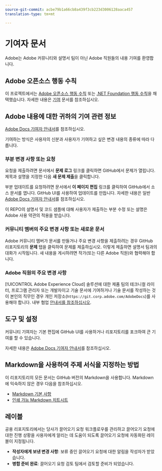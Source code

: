 ```yaml
---
source-git-commit: acbe79b1a66cb8a439f3cb223d3006128aaca457
translation-type: tm+mt

---
```

# 기여자 문서

Adobe는 Adobe 커뮤니티와 설명서 팀이 아닌 Adobe 직원들의 내용 기여를 환영합니다.

## Adobe 오픈소스 행동 수칙

이 프로젝트에서는 [Adobe 오픈소스 행동 수칙](code-of-conduct.md) 또는 [.NET Foundation 행동 수칙](https://dotnetfoundation.org/code-of-conduct)을 채택했습니다. 자세한 내용은 [기여](contributing.md) 문서를 참조하십시오.

## Adobe 내용에 대한 귀하의 기여 관련 정보

[Adobe Docs 기여자 안내서](https://docs.adobe.com/help/en/contributor/contributor-guide/introduction.html)를 참조하십시오.

기여하는 방식은 사용자의 신분과 사용자가 기여하고 싶은 변경 내용의 종류에 따라 다릅니다.

### 부분 변경 사항 또는 요청

요청을 제출하려면 문서에서 **문제 로그** 링크를 클릭하면 GitHub에서 문제가 열립니다. 제목과 설명을 지정한 다음 **새 문제 제출**&#x200B;을 클릭합니다.

부분 업데이트를 요청하려면 문서에서 **이 페이지 편집** 링크를 클릭하여 GitHub에서 소스 문서를 엽니다. GitHub UI를 사용하여 업데이트를 만듭니다. 자세한 내용은 일반 [Adobe Docs 기여자 안내서](https://docs.adobe.com/help/en/contributor/contributor-guide/introduction.html)를 참조하십시오.

이 REPO의 설명서 및 코드 샘플에 대해 사용자가 제출하는 부분 수정 또는 설명은 Adobe 사용 약관의 적용을 받습니다.

### 커뮤니티 멤버의 주요 변경 사항 또는 새로운 문서

Adobe 커뮤니티 멤버가 문서를 만들거나 주요 변경 사항을 제출하려는 경우 GitHub 리포지토리의 **문제** 탭을 클릭하여 문제를 제출하십시오. 이렇게 제출하면 설명서 팀과의 대화가 시작됩니다. 새 내용을 게시하려면 작가(또는 다른 Adobe 직원)와 협력해야 합니다.

<!--
If you submit a pull request with significant changes to documentation and code examples, you'll see a message in the pull request asking you to submit an online contribution license agreement (CLA). You must complete the online form before we can review your pull request.
-->

### Adobe 직원의 주요 변경 사항

[!UICONTROL Adobe Experience Cloud] 솔루션에 대한 제품 팀의 테크니컬 라이터, 프로그램 관리자 또는 개발자이고 기술 문서에 기여하거나 기술 문서를 작성하는 것이 본인의 직무인 경우 개인 저장소(`https://git.corp.adobe.com/AdobeDocs`)를 사용해야 합니다. 내부 협업 [안내서를 참조하십시오](https://docs.adobe.com/content/help/en/collaborative-doc-instructions/collaboration-guide/home.html).

<!--Employees from other parts of the Adobe world should use the public repo for minor updates.-->

## 도구 및 설정

커뮤니티 기여자는 기본 편집에 GitHub UI를 사용하거나 리포지토리를 포크하여 큰 기여를 할 수 있습니다.

자세한 내용은 [Adobe Docs 기여자 안내서](https://docs.adobe.com/help/en/contributor/contributor-guide/introduction.html)를 참조하십시오.

## Markdown을 사용하여 주제 서식을 지정하는 방법

이 리포지토리의 모든 문서는 GitHub 버전의 Markdown을 사용합니다. Markdown에 익숙하지 않은 경우 다음을 참조하십시오.

* [Markdown 기본 사항](https://help.github.com/articles/getting-started-with-writing-and-formatting-on-github/)
* [인쇄 가능 Markdown 치트시트](https://guides.github.com/pdfs/markdown-cheatsheet-online.pdf)

## 레이블

공용 리포지토리에서는 당사가 끌어오기 요청 워크플로우를 관리하고 끌어오기 요청에 대한 진행 상황을 사용자에게 알리는 데 도움이 되도록 끌어오기 요청에 자동화된 레이블이 지정됩니다.

* **작성자에게 보낸 변경 사항**: 보류 중인 끌어오기 요청에 대한 알림을 작성자가 받았습니다.
* **병합 준비 완료**: 끌어오기 요청 검토 팀에서 검토할 준비가 되었습니다.
